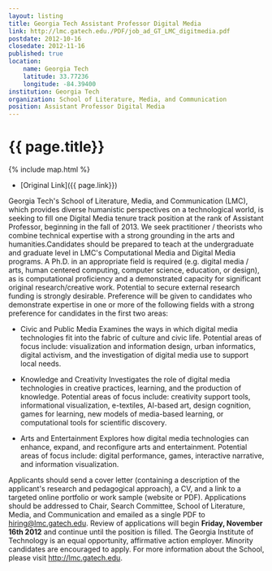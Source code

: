 ```yaml
---
layout: listing
title: Georgia Tech Assistant Professor Digital Media
link: http://lmc.gatech.edu./PDF/job_ad_GT_LMC_digitmedia.pdf
postdate: 2012-10-16
closedate: 2012-11-16
published: true
location:
    name: Georgia Tech
    latitude: 33.77236
    longitude: -84.39400
institution: Georgia Tech
organization: School of Literature, Media, and Communication
position: Assistant Professor Digital Media
---
```



# {{ page.title}}

{% include map.html %}



* [Original Link]({{ page.link}})



Georgia Tech's School of Literature, Media, and Communication (LMC), which provides diverse humanistic perspectives on a technological world, is seeking to fill one Digital Media tenure track position at the rank of Assistant Professor, beginning in the fall of 2013. We seek practitioner / theorists who combine technical expertise with a strong grounding in the arts and humanities.Candidates should be prepared to teach at the undergraduate and graduate level in LMC's Computational Media and Digital Media programs. A Ph.D. in an appropriate field is required (e.g. digital media / arts, human centered computing, computer science, education, or design), as is computational proficiency and a demonstrated capacity for significant original research/creative work. Potential to secure external research funding is strongly desirable. Preference will be given to candidates who demonstrate expertise in one or more of the following fields with a strong preference for candidates in the first two areas:

* Civic and Public Media
Examines the ways in which digital media technologies fit into the fabric of culture and civic life. Potential areas of focus include: visualization and information design, urban informatics, digital activism, and the investigation of digital media use to support local needs.

* Knowledge and Creativity
Investigates the role of digital media technologies in creative practices, learning, and the production of knowledge. Potential areas of focus include: creativity support tools, informational visualization, e-textiles, AI-based art, design cognition, games for learning, new models of media-based learning, or computational tools for scientific discovery.

* Arts and Entertainment
Explores how digital media technologies can enhance, expand, and reconfigure arts and entertainment. Potential areas of focus include: digital performance, games, interactive narrative, and information visualization.

Applicants should send a cover letter (containing a description of the applicant's research and pedagogical approach), a CV, and a link to a targeted online portfolio or work sample (website or PDF). Applications should be addressed to Chair, Search Committee, School of Literature, Media, and Communication and emailed as a single PDF to <hiring@lmc.gatech.edu>. Review of applications will begin **Friday, November 16th 2012** and continue until the position is filled. The Georgia Institute of Technology is an equal opportunity, affirmative action employer. Minority candidates are encouraged to apply. For more information about the School, please visit <http://lmc.gatech.edu>.